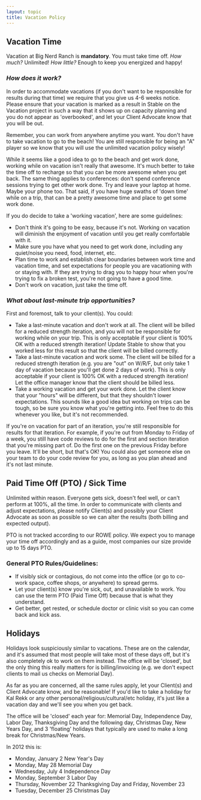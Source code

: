 ```yaml
---
layout: topic
title: Vacation Policy
---
```


## Vacation Time

Vacation at Big Nerd Ranch is __mandatory__. You must take time off. *How much?*
Unlimited! *How little?* Enough to keep you energized and happy!

### *How does it work?*

In order to accommodate vacations (if you don't want to be responsible for
results during that time) we require that you give us 4-6 weeks notice. Please
ensure that your vacation is marked as a result in Stable on the Vacation project
in such a way that it shows up on capacity planning and you do not appear as
'overbooked', and let your Client Advocate know that you will be out.

Remember, you can work from anywhere anytime you want. You don't have to take
vacation to go to the beach! You are still responsible for being an "A" player
so we know that you will use the unlimited vacation policy wisely!

While it seems like a good idea to go to the beach and get work done, working
while on vacation isn't really that awesome. It's much better to take the time
off to recharge so that you can be more awesome when you get back. The same
thing applies to conferences: don't spend conference sessions trying to get
other work done. Try and leave your laptop at home. Maybe your phone too. That
said, if you have huge swaths of 'down time' while on a trip, that can be a
pretty awesome time and place to get some work done.

If you do decide to take a 'working vacation', here are some guidelines:

* Don't think it's going to be easy, because it's not. Working on vacation will
  diminish the enjoyment of vacation until you get really comfortable with it.
* Make sure you have what you need to get work done, including any quiet/noise
  you need, food, internet, etc.
* Plan time to work and establish clear boundaries between work time and
  vacation time, and set expectations for people you are vacationing with or
  staying with. If they are trying to drag you to happy hour when you're trying
  to fix a broken test, you're not going to have a good time.
* Don't work on vacation, just take the time off.

### *What about last-minute trip opportunities?*

First and foremost, talk to your client(s). You could:

* Take a last-minute vacation and don't work at all. The client will be billed
  for a reduced strength iteration, and you will not be responsible for working
  while on your trip. This is only acceptable if your client is 100% OK with a
  reduced strength iteration! Update Stable to show that you worked less for
  this result so that the client will be billed correctly.
* Take a last-minute vacation and work some. The client will be billed for a
  reduced strength iteration (e.g. you are "out" on W/R/F, but only take 1 day
  of vacation because you'll get done 2 days of work). This is only acceptable
  if your client is 100% OK with a reduced strength iteration! Let the office
  manager know that the client should be billed less.
* Take a working vacation and get your work done. Let the client know that your
  "hours" will be different, but that they shouldn't lower expectations. This
  sounds like a good idea but working on trips can be tough, so be sure you
  know what you're getting into. Feel free to do this whenever you like, but
  it's not recommended.

If you're on vacation for part of an iteration, you're still responsible for
results for that iteration. For example, if you're out from Monday to Friday of
a week, you still have code reviews to do for the first and section iteration
that you're missing part of. Do the first one on the previous Friday before you
leave. It'll be short, but that's OK! You could also get someone else on your
team to do your code review for you, as long as you plan ahead and it's not
last minute.

## Paid Time Off (PTO) / Sick Time

Unlimited within reason. Everyone gets sick, doesn't feel well, or can't
perform at 100%, all the time. In order to communicate with clients and adjust
expectations, please notify Client(s) and possibly your Client Advocate as soon as
possible so we can alter the results (both billing and expected output).

PTO is not tracked according to our ROWE policy. We expect you to manage your
time off accordingly and as a guide, most companies our size provide up to 15
days PTO.

### General PTO Rules/Guidelines:

* If visibly sick or contagious, do not come into the office (or go to co-work
  space, coffee shops, or anywhere) to spread germs.
* Let your client(s) know you're sick, out, and unavailable to work.  You can
  use the term PTO (Paid Time Off) because that is what they understand.
* Get better, get rested, or schedule doctor or clinic visit so you can come
  back and kick ass.

## Holidays

Holidays look suspiciously similar to vacations. These are on the calendar, and
it's assumed that most people will take most of these days off, but it's also
completely ok to work on them instead. The office will be 'closed', but the
only thing this really matters for is billing/invoicing (e.g. we don't expect
clients to mail us checks on Memorial Day).

As far as you are concerned, all the same rules apply, let your Client(s) and
Client Advocate know, and be reasonable! If you'd like to take a holiday for Kal
Rekk or any other personal/religious/cultural/etc holiday, it's just like a
vacation day and we'll see you when you get back.

The office will be 'closed' each year for: Memorial Day, Independence Day,
Labor Day, Thanksgiving Day and the following day, Christmas Day, New Years Day,
and 3 'floating' holidays that typically are used to make a long break for
Christmas/New Years.

In 2012 this is:

* Monday, January 2 New Year's Day
* Monday, May 28 Memorial Day
* Wednesday, July 4 Independence Day
* Monday, September 3 Labor Day
* Thursday, November 22 Thanksgiving Day and Friday, November 23
* Tuesday, December 25 Christmas Day

